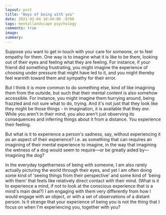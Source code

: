 ```yaml
---
layout: post
title: "Ways of being with you"
date: 2021-02-04 10:44:00 -0700
tags: mentallandscape psychology
comments: true
image:
summary:
---
```

Suppose you want to get in touch with your care for someone, or to feel empathy for them. One way is to imagine what it is like to be them, looking out of their eyes and feeling what they are feeling. For instance, if your friend did something frustrating, you might imagine the experience of choosing under pressure that might have led to it, and you might thereby feel warmth toward them and sympathy for their error.

But I think it is more common to do something else, kind of like imagining them from the outside, but such that their mental content is also somehow accessible.<!--ex--> For instance, you might imagine them hurrying around, being frazzled and not sure what to do, trying. And it's not just that they look like they might be those things - in imagination, it is available that they *are*. While you aren't in their mind, you also aren't just observing its consequences and inferring things about it from a distance. You experience their feeling.

But what is it to experience a person's sadness, say, without experiencing it *as* an aspect of their experience? i.e. as something that can requires an imagining of their mental experience to imagine, in the way that imagining the wetness of a dog would seem to require&mdash;or be greatly aided by&mdash;imagining the dog?

In the everyday togetherness of being with someone, I am also rarely actually picturing the world through their eyes, and yet I am often doing some kind of 'seeing things from their perspective' and some kind of 'being with them' that feels like relatively direct contact with their mind. (What is it to experience a mind, if not to look at the conscious experience that is a mind's main deal?) I am engaging with them very differently from how I would engage with an object, or with a set of observations of a distant person. Is it strange that your experience of being you is not the thing that I focus on when I'm experiencing you, together with you?
